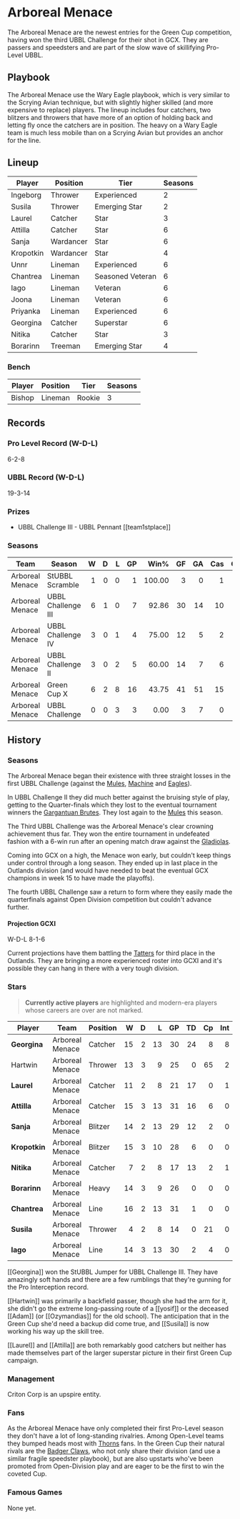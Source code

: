 # Arboreal Menace

The Arboreal Menace are the newest entries for the Green Cup competition, having won the third UBBL Challenge for their shot in GCX. They are passers and speedsters and are part of the slow wave of skillifying Pro-Level UBBL.

## Playbook

The Arboreal Menace use the Wary Eagle playbook, which is very similar to the Scrying Avian technique, but with slightly higher skilled (and more expensive to replace) players. The lineup includes four catchers, two blitzers and throwers that have more of an option of holding back and letting fly once the catchers are in position. The heavy on a Wary Eagle team is much less mobile than on a Scrying Avian but provides an anchor for the line.

## Lineup

| Player | Position | Tier | Seasons |
|--------|----------|-----|-----|
| Ingeborg  | Thrower   |   Experienced |       2 |
| Susila    | Thrower   |   Emerging Star |       2 |
| Laurel    | Catcher   |   Star |       3 |
| Attilla   | Catcher   |   Star |       6 |
| Sanja     | Wardancer |   Star |       6 |
| Kropotkin | Wardancer |   Star |       4 |
| Unnr      | Lineman   |   Experienced |       6 |
| Chantrea  | Lineman   |   Seasoned Veteran |       6 |
| Iago      | Lineman   |   Veteran |       6 |
| Joona     | Lineman   |   Veteran |       6 |
| Priyanka  | Lineman   |   Experienced |       6 |
| Georgina  | Catcher   |   Superstar |       6 |
| Nitika    | Catcher   |   Star |       3 |
| Borarinn  | Treeman   |   Emerging Star |       4 |


### Bench

| Player | Position | Tier | Seasons |
|--------|----------|-----|-----|
| Bishop    | Lineman   |   Rookie |       3 |

## Records

### Pro Level Record (W-D-L)

6-2-8

### UBBL Record (W-D-L)

19-3-14

### Prizes

* UBBL Challenge III - UBBL Pennant [[team1stplace]]

### Seasons

| Team      | Season             | W | D | L | GP | Win% | GF | GA | Cas | CDif | FF |
|-----------|--------------------|--:|--:|--:|---:|-----:|---:|---:|----:|-----:|---:|
| Arboreal Menace | StUBBL Scramble    |    1 |    0 |    0 |      1 |     100.00 |    3 |    0 |    1 |      2 |    1 |
| Arboreal Menace | UBBL Challenge III |    6 |    1 |    0 |      7 | 92.86 |   30 |   14 |   10 |      3 |    2 |
| Arboreal Menace | UBBL Challenge IV  |    3 |    0 |    1 |      4 |      75.00 |   12 |    5 |    2 |     -5 |    3 |
| Arboreal Menace | UBBL Challenge II  |    3 |    0 |    2 |      5 |      60.00 |   14 |    7 |    6 |     -5 |    1 |
| Arboreal Menace | Green Cup X        |    6 |    2 |    8 |     16 |   43.75 |   41 |   51 |   15 |    -15 |   -3 |
| Arboreal Menace | UBBL Challenge     |    0 |    0 |    3 |      3 |       0.00 |    3 |    7 |    0 |     -6 |    0 |


## History

### Seasons

The Arboreal Menace began their existence with three straight losses in the first UBBL Challenge (against the [Mules](mules), [Machine](orbitalmachine) and [Eagles](ravenouseagles)).

In UBBL Challenge II they did much better against the bruising style of play, getting to the Quarter-finals which they lost to the eventual tournament winners the [Gargantuan Brutes](gargantuanbrutes). They lost again to the [Mules](mules) this season.

The Third UBBL Challenge was the Arboreal Menace's clear crowning achievement thus far. They won the entire tournament in undefeated fashion with a 6-win run after an opening match draw against the [Gladiolas](gladiolas).

Coming into GCX on a high, the Menace won early, but couldn't keep things under control through a long season. They ended up in last place in the Outlands division (and would have needed to beat the eventual GCX champions in week 15 to have made the playoffs).

The fourth UBBL Challenge saw a return to form where they easily made the quarterfinals against Open Division competition but couldn't advance further.

#### Projection GCXI

W-D-L 8-1-6

Current projections have them battling the [Tatters](carcosantatters) for third place in the Outlands. They are bringing a more experienced roster into GCXI and it's possible they can hang in there with a very tough division.

### Stars

> **Currently active players** are highlighted and modern-era players whose careers are over are not marked.

| Player           | Team        | Position      | W | D | L | GP | TD | Cp | Int | BH | SI | Ki | MVP | SPP |
|------------------|-------------|---------------|--:|--:|--:|---:|---:|---:|----:|---:|---:|---:|----:|----:|
| **Georgina**  | Arboreal Menace | Catcher   |   15 |    2 |   13 |   30 |   24 |    8 |    8 |    0 |    0 |    0 |    3 |  111 |
| Hartwin  | Arboreal Menace | Thrower   |   13 |    3 |    9 |   25 |    0 |   65 |    2 |    0 |    1 |    0 |    2 |   81 |
| **Laurel**    | Arboreal Menace | Catcher   |   11 |    2 |    8 |   21 |   17 |    0 |    1 |    0 |    0 |    0 |    2 |   63 |
| **Attilla**   | Arboreal Menace | Catcher   |   15 |    3 |   13 |   31 |   16 |    6 |    0 |    0 |    1 |    0 |    1 |   61 |
| **Sanja**     | Arboreal Menace | Blitzer |   14 |    2 |   13 |   29 |   12 |    2 |    0 |    0 |    4 |    0 |    2 |   56 |
| **Kropotkin** | Arboreal Menace | Blitzer |   15 |    3 |   10 |   28 |    6 |    0 |    0 |    2 |    4 |    0 |    3 |   45 |
| **Nitika**    | Arboreal Menace | Catcher   |    7 |    2 |    8 |   17 |   13 |    2 |    1 |    0 |    0 |    0 |    0 |   43 |
| **Borarinn**  | Arboreal Menace | Heavy   |   14 |    3 |    9 |   26 |    0 |    0 |    0 |    9 |    2 |    1 |    2 |   34 |
| **Chantrea**  | Arboreal Menace | Line   |   16 |    2 |   13 |   31 |    1 |    0 |    0 |    1 |    1 |    0 |    5 |   32 |
| **Susila**    | Arboreal Menace | Thrower   |    4 |    2 |    8 |   14 |    0 |   21 |    0 |    0 |    0 |    0 |    1 |   26 |
| **Iago**      | Arboreal Menace | Line   |   14 |    3 |   13 |   30 |    2 |    4 |    0 |    0 |    0 |    0 |    2 |   20 |


[[Georgina]] won the StUBBL Jumper for UBBL Challenge III. They have amazingly soft hands and there are a few rumblings that they're gunning for the Pro Interception record.

[[Hartwin]] was primarily a backfield passer, though she had the arm for it, she didn't go the extreme long-passing route of a [[yosif]] or the deceased [[Adam]] (or [[Ozymandias]] for the old school). The anticipation that in the Green Cup she'd need a backup did come true, and [[Susila]] is now working his way up the skill tree.

[[Laurel]] and [[Attilla]] are both remarkably good catchers but neither has made themselves part of the larger superstar picture in their first Green Cup campaign.

### Management

Criton Corp is an upspire entity.

### Fans

As the Arboreal Menace have only completed their first Pro-Level season they don't have a lot of long-standing rivalries. Among Open-Level teams they bumped heads most with [Thorns](thorns) fans. In the Green Cup their natural rivals are the [Badger Claws](badgerclaws), who not only share their division (and use a similar fragile speedster playbook), but are also upstarts who've been promoted from Open-Division play and are eager to be the first to win the coveted Cup.

### Famous Games

None yet.